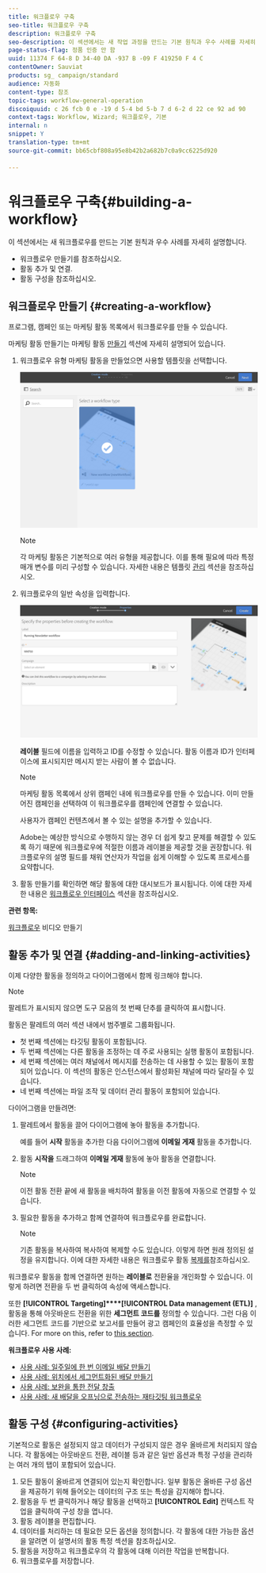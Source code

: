 ```yaml
---
title: 워크플로우 구축
seo-title: 워크플로우 구축
description: 워크플로우 구축
seo-description: 이 섹션에서는 새 작업 과정을 만드는 기본 원칙과 우수 사례를 자세히 설명합니다.
page-status-flag: 정품 인증 안 함
uuid: 11374 F 64-8 D 34-40 DA -937 B -09 F 419250 F 4 C
contentOwner: Sauviat
products: sg_ campaign/standard
audience: 자동화
content-type: 참조
topic-tags: workflow-general-operation
discoiquuid: c 26 fcb 0 e -19 d 5-4 bd 5-b 7 d 6-2 d 22 ce 92 ad 90
context-tags: Workflow, Wizard; 워크플로우, 기본
internal: n
snippet: Y
translation-type: tm+mt
source-git-commit: bb65cbf808a95e8b42b2a682b7c0a9cc6225d920

---
```



# 워크플로우 구축{#building-a-workflow}

이 섹션에서는 새 워크플로우를 만드는 기본 원칙과 우수 사례를 자세히 설명합니다.

* 워크플로우 만들기를 참조하십시오.
* 활동 추가 및 연결.
* 활동 구성을 참조하십시오.

## 워크플로우 만들기 {#creating-a-workflow}

프로그램, 캠페인 또는 마케팅 활동 목록에서 워크플로우를 만들 수 있습니다.

마케팅 활동 만들기는 마케팅 활동 [만들기](../../start/using/marketing-activities.md#creating-a-marketing-activity) 섹션에 자세히 설명되어 있습니다.

1. 워크플로우 유형 마케팅 활동을 만들었으면 사용할 템플릿을 선택합니다.

   ![](assets/workflow_creation_1.png)

   >[!NOTE]
   >
   >각 마케팅 활동은 기본적으로 여러 유형을 제공합니다. 이를 통해 필요에 따라 특정 매개 변수를 미리 구성할 수 있습니다. 자세한 내용은 템플릿 [관리](../../start/using/about-templates.md) 섹션을 참조하십시오.

1. 워크플로우의 일반 속성을 입력합니다.

   ![](assets/workflow_creation_2.png)

   **레이블** 필드에 이름을 입력하고 ID를 수정할 수 있습니다. 활동 이름과 ID가 인터페이스에 표시되지만 메시지 받는 사람이 볼 수 없습니다.

   >[!NOTE]
   >
   >마케팅 활동 목록에서 상위 캠페인 내에 워크플로우를 만들 수 있습니다. 이미 만들어진 캠페인을 선택하여 이 워크플로우를 캠페인에 연결할 수 있습니다.

   사용자가 캠페인 컨텐츠에서 볼 수 있는 설명을 추가할 수 있습니다.

   Adobe는 예상한 방식으로 수행하지 않는 경우 더 쉽게 찾고 문제를 해결할 수 있도록 하기 때문에 워크플로우에 적절한 이름과 레이블을 제공할 것을 권장합니다. 워크플로우의 설명 필드를 채워 연산자가 작업을 쉽게 이해할 수 있도록 프로세스를 요약합니다.

1. 활동 만들기를 확인하면 해당 활동에 대한 대시보드가 표시됩니다. 이에 대한 자세한 내용은 [워크플로우 인터페이스](../../automating/using/workflow-interface.md) 섹션을 참조하십시오.

**관련 항목:**

[워크플로우](https://helpx.adobe.com/campaign/kt/acs/using/acs-create-workflow-feature-video-use.html) 비디오 만들기

## 활동 추가 및 연결 {#adding-and-linking-activities}

이제 다양한 활동을 정의하고 다이어그램에서 함께 링크해야 합니다.

>[!NOTE]
>
>팔레트가 표시되지 않으면 도구 모음의 첫 번째 단추를 클릭하여 표시합니다.

활동은 팔레트의 여러 섹션 내에서 범주별로 그룹화됩니다.

* 첫 번째 섹션에는 타깃팅 활동이 포함됩니다.
* 두 번째 섹션에는 다른 활동을 조정하는 데 주로 사용되는 실행 활동이 포함됩니다.
* 세 번째 섹션에는 여러 채널에서 메시지를 전송하는 데 사용할 수 있는 활동이 포함되어 있습니다. 이 섹션의 활동은 인스턴스에서 활성화된 채널에 따라 달라질 수 있습니다.
* 네 번째 섹션에는 파일 조작 및 데이터 관리 활동이 포함되어 있습니다.

다이어그램을 만들려면:

1. 팔레트에서 활동을 끌어 다이어그램에 놓아 활동을 추가합니다.

   예를 들어 **시작** 활동을 추가한 다음 다이어그램에 **이메일 게재** 활동을 추가합니다.

1. 활동 **시작을** 드래그하여 **이메일 게재** 활동에 놓아 활동을 연결합니다.

   >[!NOTE]
   >
   >이전 활동 전환 끝에 새 활동을 배치하여 활동을 이전 활동에 자동으로 연결할 수 있습니다.

1. 필요한 활동을 추가하고 함께 연결하여 워크플로우를 완료합니다.

   >[!NOTE]
   >
   >기존 활동을 복사하여 복사하여 복제할 수도 있습니다. 이렇게 하면 원래 정의된 설정을 유지합니다. 이에 대한 자세한 내용은 워크플로우 활동 [복제를](../../automating/using/workflow-interface.md#duplicating-workflow-activities)참조하십시오.

워크플로우 활동을 함께 연결하면 원하는 **레이블로** 전환율을 개인화할 수 있습니다. 이렇게 하려면 전환을 두 번 클릭하여 속성에 액세스합니다.

또한 **[!UICONTROL Targeting]****[!UICONTROL Data management (ETL)]** , 활동을 통해 아웃바운드 전환을 위한 **세그먼트 코드를** 정의할 수 있습니다. 그런 다음 이러한 세그먼트 코드를 기반으로 보고서를 만들어 광고 캠페인의 효율성을 측정할 수 있습니다. For more on this, refer to [this section](../../reporting/using/creating-a-report-workflow-segment.md).

**워크플로우 사용 사례:**

* [사용 사례: 일주일에 한 번 이메일 배달 만들기](../../automating/using/workflow-weekly-offer.md)
* [사용 사례: 위치에서 세그먼트화된 배달 만들기](../../automating/using/workflow-segmentation-location.md)
* [사용 사례: 보완을 통한 전달 창출](../../automating/using/workflow-created-query-with-complement.md)
* [사용 사례: 새 배달을 오프닝으로 전송하는 재타깃팅 워크플로우](../../automating/using/workflow-cross-channel-retargeting.md)

## 활동 구성 {#configuring-activities}

기본적으로 활동은 설정되지 않고 데이터가 구성되지 않은 경우 올바르게 처리되지 않습니다. 각 활동에는 아웃바운드 전환, 레이블 등과 같은 일반 옵션과 특정 구성을 관리하는 여러 개의 탭이 포함되어 있습니다.

1. 모든 활동이 올바르게 연결되어 있는지 확인합니다. 일부 활동은 올바른 구성 옵션을 제공하기 위해 들어오는 데이터의 구조 또는 특성을 감지해야 합니다.
1. 활동을 두 번 클릭하거나 해당 활동을 선택하고 **[!UICONTROL Edit]** 컨텍스트 작업을 클릭하여 구성 창을 엽니다.
1. 활동 레이블을 편집합니다.
1. 데이터를 처리하는 데 필요한 모든 옵션을 정의합니다. 각 활동에 대한 가능한 옵션을 알려면 이 설명서의 활동 특정 섹션을 참조하십시오.
1. 활동을 저장하고 워크플로우의 각 활동에 대해 이러한 작업을 반복합니다.
1. 워크플로우를 저장합니다.
